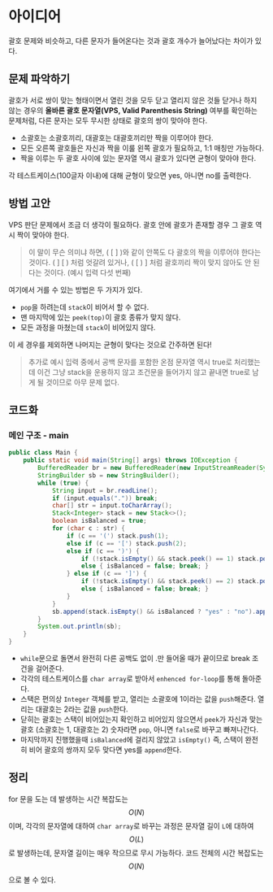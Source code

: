 # 아이디어
괄호 문제와 비슷하고, 다른 문자가 들어온다는 것과 괄호 개수가 늘어났다는 차이가 있다.

## 문제 파악하기
괄호가 서로 쌍이 맞는 형태이면서 열린 것을 모두 닫고 열리지 않은 것들 닫거나 하지 않는 경우의 **올바른 괄호 문자열(VPS, Valid Parenthesis String)** 여부를 확인하는 문제처럼, 다른 문자는 모두 무시한 상태로 괄호의 쌍이 맞아야 한다.
- 소괄호는 소괄호끼리, 대괄호는 대괄호끼리만 짝을 이루어야 한다.
- 모든 오른쪽 괄호들은 자신과 짝을 이룰 왼쪽 괄호가 필요하고, 1:1 매칭만 가능하다.
- 짝을 이루는 두 괄호 사이에 있는 문자열 역시 괄호가 있다면 균형이 맞아야 한다.

각 테스트케이스(100글자 이내)에 대해 균형이 맞으면 yes, 아니면 no를 출력한다.

## 방법 고안
VPS 판단 문제에서 조금 더 생각이 필요하다. 괄호 안에 괄호가 존재할 경우 그 괄호 역시 짝이 맞아야 한다.
> 이 말이 무슨 의미냐 하면, ( [ ] )와 같이 안쪽도 다 괄호의 짝을 이루어야 한다는 것이다. ( ] [ ) 처럼 엇갈려 있거나, ( [ ) ] 처럼 괄호끼리 짝이 맞지 않아도 안 된다는 것이다. (예시 입력 다섯 번째)

여기에서 거를 수 있는 방법은 두 가지가 있다.
- `pop`을 하려는데 `stack`이 비어서 할 수 없다.
- 맨 마지막에 있는 `peek(top)`이 괄호 종류가 맞지 않다.
- 모든 과정을 마쳤는데 `stack`이 비어있지 않다.

이 세 경우를 제외하면 나머지는 균형이 맞다는 것으로 간주하면 된다!
> 추가로 예시 입력 중에서 공백 문자를 포함한 온점 문자열 역시 true로 처리했는데 이건 그냥 stack을 운용하지 않고 조건문을 들어가지 않고 끝내면 true로 남게 될 것이므로 아무 문제 없다.

## 코드화
### 메인 구조 - main
```JAVA
public class Main {
    public static void main(String[] args) throws IOException {
        BufferedReader br = new BufferedReader(new InputStreamReader(System.in));
        StringBuilder sb = new StringBuilder();
        while (true) {
            String input = br.readLine();
            if (input.equals(".")) break;
            char[] str = input.toCharArray();
            Stack<Integer> stack = new Stack<>();
            boolean isBalanced = true;
            for (char c : str) {
                if (c == '(') stack.push(1);
                else if (c == '[') stack.push(2);
                else if (c == ')') {
                    if (!stack.isEmpty() && stack.peek() == 1) stack.pop();
                    else { isBalanced = false; break; }
                } else if (c == ']') {
                    if (!stack.isEmpty() && stack.peek() == 2) stack.pop();
                    else { isBalanced = false; break; }
                }
            }
            sb.append(stack.isEmpty() && isBalanced ? "yes" : "no").append("\n");
        }
        System.out.println(sb);
    }
}
```

- `while`문으로 돌면서 완전히 다른 공백도 없이 .만 들어올 때가 끝이므로 break 조건을 걸어준다.
- 각각의 테스트케이스를 `char array`로 받아서 `enhenced for-loop`를 통해 돌아준다.
- 스택은 편의상 `Integer` 객체를 받고, 열리는 소괄호에 1이라는 값을 `push`해준다. 열리는 대괄호는 2라는 값을 `push`한다.
- 닫히는 괄호는 스택이 비어있는지 확인하고 비어있지 않으면서 `peek`가 자신과 맞는 괄호 (소괄호는 1, 대괄호는 2) 숫자라면 `pop`, 아니면 `false`로 바꾸고 빠져나간다.
- 마지막까지 진행했을때 `isBalanced`에 걸리지 않았고 `isEmpty()` 즉, 스택이 완전히 비어 괄호의 쌍까지 모두 맞다면 yes를 `append`한다.


## 정리
for 문을 도는 데 발생하는 시간 복잡도는 $$O(N)$$이며, 각각의 문자열에 대하여 `char array`로 바꾸는 과정은 문자열 길이 `L`에 대하여 $$O(L)$$로 발생하는데, 문자열 길이는 매우 작으므로 무시 가능하다. 코드 전체의 시간 복잡도는 $$O(N)$$으로 볼 수 있다.
